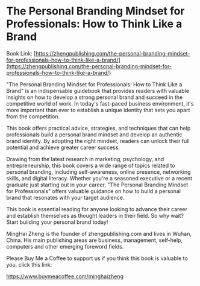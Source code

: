 # The Personal Branding Mindset for Professionals: How to Think Like a Brand

Book Link: [https://zhengpublishing.com/the-personal-branding-mindset-for-professionals-how-to-think-like-a-brand/](https://zhengpublishing.com/the-personal-branding-mindset-for-professionals-how-to-think-like-a-brand/)

"The Personal Branding Mindset for Professionals: How to Think Like a Brand" is an indispensable guidebook that provides readers with valuable insights on how to develop a strong personal brand and succeed in the competitive world of work. In today's fast-paced business environment, it's more important than ever to establish a unique identity that sets you apart from the competition.

This book offers practical advice, strategies, and techniques that can help professionals build a personal brand mindset and develop an authentic brand identity. By adopting the right mindset, readers can unlock their full potential and achieve greater career success.

Drawing from the latest research in marketing, psychology, and entrepreneurship, this book covers a wide range of topics related to personal branding, including self-awareness, online presence, networking skills, and digital literacy. Whether you're a seasoned executive or a recent graduate just starting out in your career, "The Personal Branding Mindset for Professionals" offers valuable guidance on how to build a personal brand that resonates with your target audience.

This book is essential reading for anyone looking to advance their career and establish themselves as thought leaders in their field. So why wait? Start building your personal brand today!

MingHai Zheng is the founder of zhengpublishing.com and lives in Wuhan, China. His main publishing areas are business, management, self-help, computers and other emerging foreword fields.

Please Buy Me a Coffee to support us if you think this book is valuable to you. click this link:

https://www.buymeacoffee.com/minghaizheng
